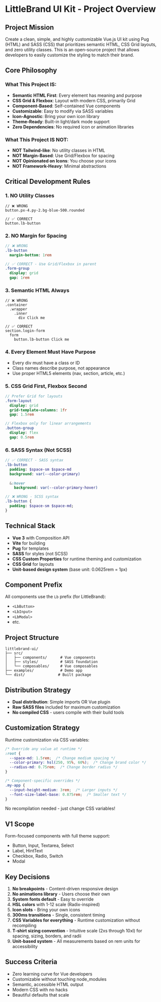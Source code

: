 # LittleBrand UI Kit - Project Overview

## Project Mission
Create a clean, simple, and highly customizable Vue.js UI kit using Pug (HTML) and SASS (CSS) that prioritizes semantic HTML, CSS Grid layouts, and zero utility classes. This is an open-source project that allows developers to easily customize the styling to match their brand.

## Core Philosophy

### What This Project IS:
- **Semantic HTML First**: Every element has meaning and purpose
- **CSS Grid & Flexbox**: Layout with modern CSS, primarily Grid
- **Component-Based**: Self-contained Vue components
- **Customizable**: Easy to modify via SASS variables
- **Icon-Agnostic**: Bring your own icon library
- **Theme-Ready**: Built-in light/dark mode support
- **Zero Dependencies**: No required icon or animation libraries

### What This Project IS NOT:
- **NOT Tailwind-like**: No utility classes in HTML
- **NOT Margin-Based**: Use Grid/Flexbox for spacing
- **NOT Opinionated on Icons**: You choose your icons
- **NOT Framework-Heavy**: Minimal abstractions

## Critical Development Rules

### 1. **NO Utility Classes**
```pug
// ❌ WRONG
button.px-4.py-2.bg-blue-500.rounded
  
// ✅ CORRECT
button.lb-button
```

### 2. **NO Margin for Spacing**
```sass
// ❌ WRONG
.lb-button
  margin-bottom: 1rem

// ✅ CORRECT - Use Grid/Flexbox in parent
.form-group
  display: grid
  gap: 1rem
```

### 3. **Semantic HTML Always**
```pug
// ❌ WRONG
.container
  .wrapper
    .inner
      div Click me

// ✅ CORRECT
section.login-form
  form
    button.lb-button Click me
```

### 4. **Every Element Must Have Purpose**
- Every div must have a class or ID
- Class names describe purpose, not appearance
- Use proper HTML5 elements (nav, section, article, etc.)

### 5. **CSS Grid First, Flexbox Second**
```sass
// Prefer Grid for layouts
.form-layout
  display: grid
  grid-template-columns: 1fr
  gap: 1.5rem

// Flexbox only for linear arrangements
.button-group
  display: flex
  gap: 0.5rem
```

### 6. **SASS Syntax (Not SCSS)**
```sass
// ✅ CORRECT - SASS syntax
.lb-button
  padding: $space-sm $space-md
  background: var(--color-primary)
  
  &:hover
    background: var(--color-primary-hover)

// ❌ WRONG - SCSS syntax
.lb-button {
  padding: $space-sm $space-md;
}
```

## Technical Stack
- **Vue 3** with Composition API
- **Vite** for building
- **Pug** for templates
- **SASS** for styles (not SCSS)
- **CSS Custom Properties** for runtime theming and customization
- **CSS Grid** for layouts
- **Unit-based design system** (base unit: 0.0625rem = 1px)

## Component Prefix
All components use the `Lb` prefix (for LittleBrand):
- `<LbButton>`
- `<LbInput>`
- `<LbModal>`
- etc.

## Project Structure
```
littlebrand-ui/
├── src/
│   ├── components/      # Vue components
│   ├── styles/          # SASS foundation
│   └── composables/     # Vue composables
├── examples/            # Demo app
└── dist/               # Built package
```

## Distribution Strategy
- **Dual distribution**: Simple imports OR Vue plugin
- **Raw SASS files** included for maximum customization
- **No compiled CSS** - users compile with their build tools

## Customization Strategy
Runtime customization via CSS variables:
```css
/* Override any value at runtime */
:root {
  --space-md: 1.5rem;  /* Change medium spacing */
  --color-primary: hsl(250, 95%, 60%);  /* Change brand color */
  --radius-md: 0.75rem;  /* Change border radius */
}

/* Component-specific overrides */
.my-app {
  --input-height-medium: 3rem;  /* Larger inputs */
  --font-size-label-base: 0.875rem;  /* Smaller text */
}
```

No recompilation needed - just change CSS variables!

## V1 Scope
Form-focused components with full theme support:
- Button, Input, Textarea, Select
- Label, HintText  
- Checkbox, Radio, Switch
- Modal

## Key Decisions
1. **No breakpoints** - Content-driven responsive design
2. **No animations library** - Users choose their own
3. **System fonts default** - Easy to override
4. **HSL colors** with 1-12 scale (Radix-inspired)
5. **Icon slots** - Bring your own icons
6. **300ms transitions** - Single, consistent timing
7. **CSS Variables for everything** - Runtime customization without recompiling
8. **T-shirt sizing convention** - Intuitive scale (2xs through 10xl) for spacing, sizing, borders, and radii
9. **Unit-based system** - All measurements based on rem units for accessibility

## Success Criteria
- Zero learning curve for Vue developers
- Customizable without touching node_modules
- Semantic, accessible HTML output
- Modern CSS with no hacks
- Beautiful defaults that scale